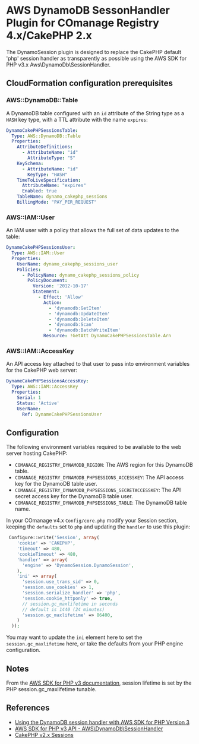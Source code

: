 # AWS DynamoDB SessonHandler Plugin for COmanage Registry 4.x/CakePHP 2.x

The DynamoSession plugin is designed to replace the CakePHP default 'php' session handler as transparently as possible
using the AWS SDK for PHP v3.x Aws\DynamoDb\SessionHandler.

## CloudFormation configuration prerequisites

### AWS::DynamoDB::Table

A DynamoDB table configured with an `id` attribute of the String type as a `HASH` key type, with a TTL attribute with
the name `expires`:

```yaml
DynamoCakePHPSessionsTable:
  Type: AWS::DynamoDB::Table
  Properties:
    AttributeDefinitions:
      - AttributeName: "id"
        AttributeType: "S"
    KeySchema:
      - AttributeName: "id"
        KeyType: "HASH"
    TimeToLiveSpecification:
      AttributeName: "expires"
      Enabled: true
    TableName: dynamo_cakephp_sessions
    BillingMode: "PAY_PER_REQUEST"
```

### AWS::IAM::User

An IAM user with a policy that allows the full set of data updates to the table:

```yaml
DynameCakePHPSessionsUser:
  Type: AWS::IAM::User
  Properties:
    UserName: dynamo_cakephp_sessions_user
    Policies:
      - PolicyName: dynamo_cakephp_sessions_policy
        PolicyDocument:
          Version: '2012-10-17'
          Statement:
            - Effect: 'Allow'
              Action:
                - 'dynamodb:GetItem'
                - 'dynamodb:UpdateItem'
                - 'dynamodb:DeleteItem'
                - 'dynamodb:Scan'
                - 'dynamodb:BatchWriteItem'
              Resource: !GetAtt DynamoCakePHPSessionsTable.Arn
```

### AWS::IAM::AccessKey

An API access key attached to that user to pass into environment variables for the CakePHP web server:

```yaml
DynameCakePHPSessionsAccessKey:
  Type: AWS::IAM::AccessKey
  Properties:
    Serial: 1
    Status: 'Active'
    UserName:
      Ref: DynameCakePHPSessionsUser
```

## Configuration

The following environment variables required to be available to the web server hosting CakePHP:

- `COMANAGE_REGISTRY_DYNAMODB_REGION`: The AWS region for this DynamoDB table.
- `COMANAGE_REGISTRY_DYNAMODB_PHPSESSIONS_ACCESSKEY`: The API access key for the DynamoDB table user.
- `COMANAGE_REGISTRY_DYNAMODB_PHPSESSIONS_SECRETACCESSKEY`: The API secret access key for the DynamoDB table user.
- `COMANAGE_REGISTRY_DYNAMODB_PHPSESSIONS_TABLE`: The DynamoDB table name.

In your COmanage v4.x `Config/core.php` modify your Session section, keeping the `defaults` set to `php` and updating
the `handler` to use this plugin:

```php
 Configure::write('Session', array(
    'cookie' => 'CAKEPHP',
    'timeout' => 480,
    'cookieTimeout' => 480,
    'handler' => array(
      'engine' => 'DynamoSession.DynamoSession',
    ),
    'ini' => array(
      'session.use_trans_sid' => 0,
      'session.use_cookies' => 1,
      'session.serialize_handler' => 'php',
      'session.cookie_httponly' => true,
      // session.gc_maxlifetime in seconds
      // default is 1440 (24 minutes)
      'session.gc_maxlifetime' => 86400,
    )
  ));
```

You may want to update the `ini` element here to set the `session.gc_maxlifetime` here, or take the defaults from your
PHP engine configuration.

## Notes

From
the [AWS SDK for PHP v3 documentation](https://docs.aws.amazon.com/sdk-for-php/v3/developer-guide/service_dynamodb-session-handler.html#configuration),
session lifetime is set by the PHP session.gc_maxlifetime tunable.

## References

- [Using the DynamoDB session handler with AWS SDK for PHP Version 3](https://docs.aws.amazon.com/sdk-for-php/v3/developer-guide/service_dynamodb-session-handler.html#)
- [AWS SDK for PHP v3 API - AWS\DynamoDb\SessionHandler](https://docs.aws.amazon.com/aws-sdk-php/v3/api/class-Aws.DynamoDb.SessionHandler.html)
- [CakePHP v2.x Sessions](https://book.cakephp.org/2/en/development/sessions.html)